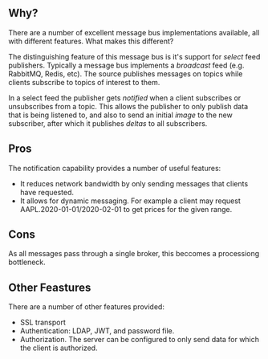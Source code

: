 ## Why?

There are a number of excellent message bus implementations available, all
with different features. What makes this different?

The distinguishing feature of this message bus is it's support for *select* 
feed publishers. Typically a message bus implements a *broadcast* feed 
(e.g. RabbitMQ, Redis, etc). The source publishes messages on topics while
clients subscribe to topics of interest to them.

In a select feed the publisher gets *notified* when a client subscribes or
unsubscribes from a topic. This allows the publisher to only publish data
that is being listened to, and also to send an initial *image* to the new
subscriber, after which it publishes *deltas* to all subscribers.

## Pros

The notification capability provides a number of useful features:

* It reduces network bandwidth by only sending messages that clients have requested.
* It allows for dynamic messaging. For example a client may request AAPL.2020-01-01/2020-02-01
    to get prices for the given range.

## Cons

As all messages pass through a single broker, this beccomes a processiong bottleneck.

## Other Feastures

There are a number of other features provided:

* SSL transport
* Authentication: LDAP, JWT, and password file.
* Authorization. The server can be configured to only send data for which the client is authorized.
